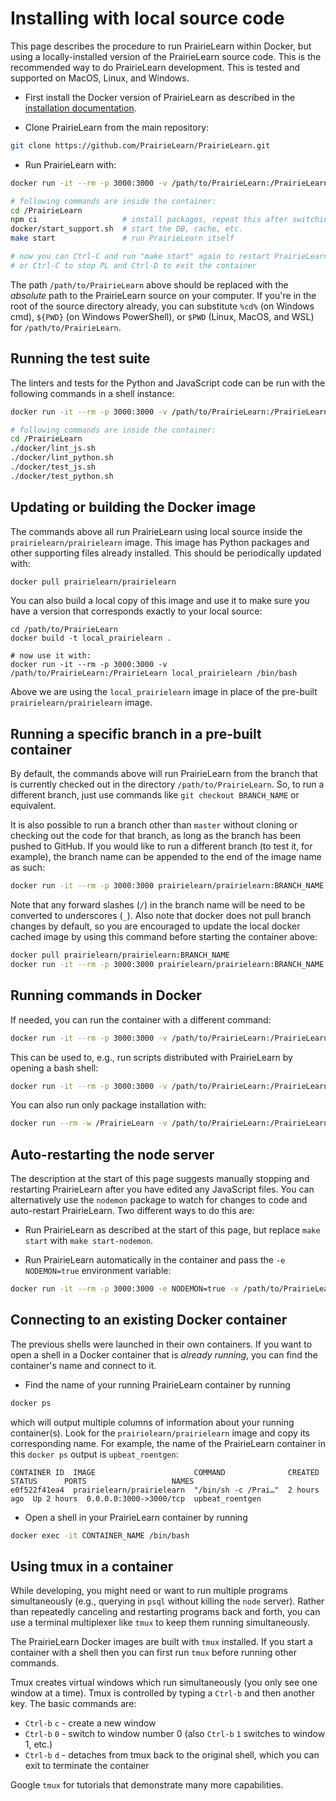 
# Installing with local source code

This page describes the procedure to run PrairieLearn within Docker, but using a locally-installed version of the PrairieLearn source code. This is the recommended way to do PrairieLearn development. This is tested and supported on MacOS, Linux, and Windows.

* First install the Docker version of PrairieLearn as described in the [installation documentation](installing.md).

* Clone PrairieLearn from the main repository:

```sh
git clone https://github.com/PrairieLearn/PrairieLearn.git
```

* Run PrairieLearn with:

```sh
docker run -it --rm -p 3000:3000 -v /path/to/PrairieLearn:/PrairieLearn prairielearn/prairielearn /bin/bash

# following commands are inside the container:
cd /PrairieLearn
npm ci                   # install packages, repeat this after switching branches or pulling new code
docker/start_support.sh  # start the DB, cache, etc.
make start               # run PrairieLearn itself

# now you can Ctrl-C and run "make start" again to restart PrairieLearn (after code edits, for example)
# or Ctrl-C to stop PL and Ctrl-D to exit the container
```

The path `/path/to/PrairieLearn` above should be replaced with the *absolute* path to the PrairieLearn source on your computer.  If you're in the root of the source directory already, you can substitute `%cd%` (on Windows cmd), `${PWD}` (on Windows PowerShell), or `$PWD` (Linux, MacOS, and WSL) for `/path/to/PrairieLearn`.


## Running the test suite

The linters and tests for the Python and JavaScript code can be run with the following commands in a shell instance:

```sh
docker run -it --rm -p 3000:3000 -v /path/to/PrairieLearn:/PrairieLearn prairielearn/prairielearn /bin/bash

# following commands are inside the container:
cd /PrairieLearn
./docker/lint_js.sh
./docker/lint_python.sh
./docker/test_js.sh
./docker/test_python.sh
```


## Updating or building the Docker image

The commands above all run PrairieLearn using local source inside the `prairielearn/prairielearn` image. This image has Python packages and other supporting files already installed. This should be periodically updated with:

```sh
docker pull prairielearn/prairielearn
```

You can also build a local copy of this image and use it to make sure you have a version that corresponds exactly to your local source:

```
cd /path/to/PrairieLearn
docker build -t local_prairielearn .

# now use it with:
docker run -it --rm -p 3000:3000 -v /path/to/PrairieLearn:/PrairieLearn local_prairielearn /bin/bash
```

Above we are using the `local_prairielearn` image in place of the pre-built `prairielearn/prairielearn` image.


## Running a specific branch in a pre-built container

By default, the commands above will run PrairieLearn from the branch that is currently checked out in the directory `/path/to/PrairieLearn`. So, to run a different branch, just use commands like `git checkout BRANCH_NAME` or equivalent.

It is also possible to run a branch other than `master` without cloning or checking out the code for that branch, as long as the branch has been pushed to GitHub.  If you would like to run a different branch (to test it, for example), the branch name can be appended to the end of the image name as such:

```sh
docker run -it --rm -p 3000:3000 prairielearn/prairielearn:BRANCH_NAME
```

Note that any forward slashes (`/`) in the branch name will be need to be converted to underscores (`_`). Also note that docker does not pull branch changes by default, so you are encouraged to update the local docker cached image by using this command before starting the container above:

```sh
docker pull prairielearn/prairielearn:BRANCH_NAME
docker run -it --rm -p 3000:3000 prairielearn/prairielearn:BRANCH_NAME
```


## Running commands in Docker

If needed, you can run the container with a different command:

```sh
docker run -it --rm -p 3000:3000 -v /path/to/PrairieLearn:/PrairieLearn prairielearn/prairielearn COMMAND
```

This can be used to, e.g., run scripts distributed with PrairieLearn by opening a bash shell:

```sh
docker run -it --rm -p 3000:3000 -v /path/to/PrairieLearn:/PrairieLearn prairielearn/prairielearn /bin/bash
```

You can also run only package installation with:

```sh
docker run --rm -w /PrairieLearn -v /path/to/PrairieLearn:/PrairieLearn prairielearn/prairielearn /usr/local/bin/npm ci
```


## Auto-restarting the node server

The description at the start of this page suggests manually stopping and restarting PrairieLearn after you have edited any JavaScript files. You can alternatively use the `nodemon` package to watch for changes to code and auto-restart PrairieLearn. Two different ways to do this are:

* Run PrairieLearn as described at the start of this page, but replace `make start` with `make start-nodemon`.

* Run PrairieLearn automatically in the container and pass the `-e NODEMON=true` environment variable:

```sh
docker run -it --rm -p 3000:3000 -e NODEMON=true -v /path/to/PrairieLearn:/PrairieLearn prairielearn/prairielearn
```


## Connecting to an existing Docker container

The previous shells were launched in their own containers. If you want to open a shell in a Docker container that is *already running*, you can find the container's name and connect to it.

* Find the name of your running PrairieLearn container by running

```sh
docker ps
```

which will output multiple columns of information about your running container(s). Look for the `prairielearn/prairielearn` image and copy its corresponding name. For example, the name of the PrairieLearn container in this `docker ps` output is `upbeat_roentgen`:

```
CONTAINER ID  IMAGE                      COMMAND              CREATED      STATUS      PORTS                   NAMES
e0f522f41ea4  prairielearn/prairielearn  "/bin/sh -c /Prai…"  2 hours ago  Up 2 hours  0.0.0.0:3000->3000/tcp  upbeat_roentgen
```

* Open a shell in your PrairieLearn container by running

```sh
docker exec -it CONTAINER_NAME /bin/bash
```


## Using tmux in a container

While developing, you might need or want to run multiple programs simultaneously (e.g., querying in `psql` without killing the `node` server). Rather than repeatedly canceling and restarting programs back and forth, you can use a terminal multiplexer like `tmux` to keep them running simultaneously.

The PrairieLearn Docker images are built with `tmux` installed. If you start a container with a shell then you can first run `tmux` before running other commands.

Tmux creates virtual windows which run simultaneously (you only see one window at a time). Tmux is controlled by typing a `Ctrl-b` and then another key. The basic commands are:

* `Ctrl-b` `c` - create a new window
* `Ctrl-b` `0` - switch to window number 0 (also `Ctrl-b` `1` switches to window 1, etc.)
* `Ctrl-b` `d` - detaches from tmux back to the original shell, which you can exit to terminate the container

Google `tmux` for tutorials that demonstrate many more capabilities.
